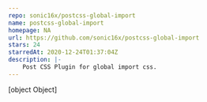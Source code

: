 ```yaml
---
repo: sonic16x/postcss-global-import
name: postcss-global-import
homepage: NA
url: https://github.com/sonic16x/postcss-global-import
stars: 24
starredAt: 2020-12-24T01:37:04Z
description: |-
    Post CSS Plugin for global import css.
---
```


[object Object]
